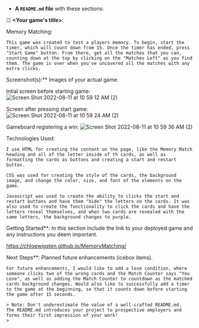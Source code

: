 - **A `README.md` file** with these sections:

 ☐ **<Your game's title>**:
    
Memory Matching: 

    This game was created to test a players memory. To begin, start the timer, which will count down from 15. Once the timer has ended, press "Start Game" button. From there, get all the matches that you can, counting down at the top by clicking on the "Matches Left" as you find them. The game is over when you've uncovered all the matches with any extra clicks. 
    
Screenshot(s):** Images of your actual game.

Intial screen before starting game:
![Screen Shot 2022-08-11 at 10 59 12 AM (2)](https://user-images.githubusercontent.com/109348308/184165187-85daced8-5583-461b-a8fa-3529629e21c8.png)

Screen after pressing start game: 
![Screen Shot 2022-08-11 at 10 59 24 AM (2)](https://user-images.githubusercontent.com/109348308/184165186-29ef3d30-f8a0-41ca-a072-eb609be3aa02.png)

Gameboard registering a win:
![Screen Shot 2022-08-11 at 10 59 36 AM (2)](https://user-images.githubusercontent.com/109348308/184165183-3dd23bff-d8c5-4d64-8848-671eecc72802.png)
    
Technologies Used:

    I use HTML for creating the content on the page, like the Memory Match heading and all of the letter inside of th cards, as well as formatting the cards as buttons and creating a start and restart button. 

    CSS was used for creating the style of the cards, the background image, and change the color, size, and font of the elements on the game. 

    Javascript was used to create the ability to clicks the start and restart buttons and have them "hide" the letters on the cards. It was also used to create the functionality to click the cards and have the letters reveal themselves, and when two cards are revealed with the same letters, the background changes to purple. 
    
Getting Started**: In this section include the link to your deployed game and any instructions you deem important.

https://chloewigsten.github.io/MemoryMatching/
    
Next Steps**: Planned future enhancements (icebox items).

    For future enhancements, I would like to add a lose condition, where someone clicks two of the wrong cards and the Match Counter says "You Lose", as well as adding the Match Counter to countdown as the matched cards background changes. Would also like to successfully add a timer to the game at the beginning, so that it counts down before starting the game after 15 seconds.
    
    > Note: Don't underestimate the value of a well-crafted README.md. The README.md introduces your project to prospective employers and forms their first impression of your work!
    > 

